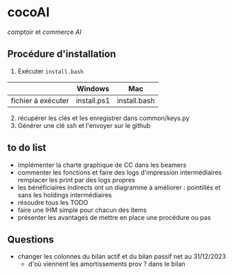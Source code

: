 # cocoAI

*co*mptoir et *co*mmerce *AI*

## Procédure d'installation

1. Exécuter ```install.bash```

|                    | Windows     | Mac          |
| ------------------ | ----------- | ------------ |
| fichier à exécuter | install.ps1 | install.bash |

2. récupérer les clés et les enregistrer dans common/keys.py
3. Générer une clé ssh et l'envoyer sur le github  

## to do list

- implémenter la charte graphique de CC dans les beamers
- commenter les fonctions et faire des logs d'impression intermédiaires remplacer les print par des logs propres
- les bénéficiaires indirects ont un diagramme à améliorer : pointillés et sans les holdings intermédiaires
- résoudre tous les TODO
- faire une IHM simple pour chacun des items
- présenter les avantages de mettre en place une procédure ou pas

## Questions

- changer les colonnes du bilan actif et du bilan passif net au 31/12/2023
  - d'où viennent les amortissements prov ? dans le bilan
